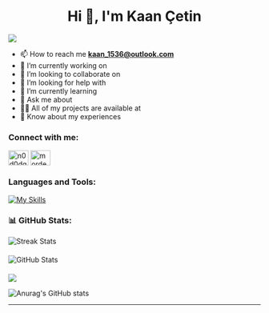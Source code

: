 <h1  align="center">Hi 👋, I'm Kaan Çetin</h1>

[![](https://visitcount.itsvg.in/api?id=Kaanc3tin&icon=0&color=0)](https://visitcount.itsvg.in)


- 📫 How to reach me **kaan_1536@outlook.com**
- 🔭 I’m currently working on
- 👯 I’m looking to collaborate on
- 🤝 I’m looking for help with
- 🌱 I’m currently learning
- 💬 Ask me about
- 👨‍💻 All of my projects are available at
- 📄 Know about my experiences


<h3 align="left">Connect with me:</h3>
<p align="left">
<a href="https://twitter.com/n0d0dg3" target="blank"><img align="center" src="https://raw.githubusercontent.com/rahuldkjain/github-profile-readme-generator/master/src/images/icons/Social/twitter.svg" alt="n0d0dg3" height="30" width="40" /></a>
<a href="https://instagram.com/mordecai.by" target="blank"><img align="center" src="https://raw.githubusercontent.com/rahuldkjain/github-profile-readme-generator/master/src/images/icons/Social/instagram.svg" alt="mordecai.by" height="30" width="40" /></a>
</p>

<h3 align="left">Languages and Tools:</h3>

[![My Skills](https://skillicons.dev/icons?i=html,css,tailwind,javascript,typescript,react,next,git,kali,linux,postman,firebase,npm,vite)](https://skillicons.dev)

<h3>
📊 GitHub Stats:
</h3> 
<img src="https://github-readme-streak-stats.herokuapp.com/?user=Kaanc3tin&theme=tokyonight&hide_border=false" alt="Streak Stats" style="display: block; margin: 0 auto;"/>
<img src="https://github-readme-stats.vercel.app/api?username=Kaanc3tin&theme=tokyonight&hide_border=false&include_all_commits=false&count_private=false" alt="GitHub Stats" style="display: block; margin: 20px auto;"/>

![](https://github-readme-stats.vercel.app/api/top-langs/?username=Kaanc3tin&theme=tokyonight&hide_border=false&include_all_commits=false&count_private=false&layout=compact)

![Anurag's GitHub stats](https://github-readme-stats.vercel.app/api?KaanC3tin=anuraghazra&show_icons=true&theme=radical)

---





